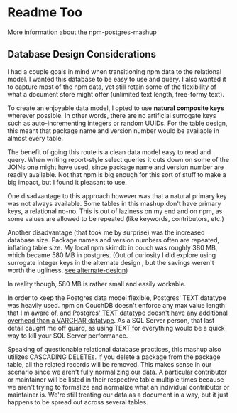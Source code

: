 # Readme Too

More information about the npm-postgres-mashup


## Database Design Considerations

I had a couple goals in mind when transitioning npm data to the relational model. I wanted this database to be easy to use and query. I also wanted it to capture most of the npm data, yet still retain some of the flexibility of what a document store might offer (unlimited text length, free-formy text). 

To create an enjoyable data model, I opted to use **natural composite keys** wherever possible. In other words, there are no artificial surrogate keys such as auto-incrementing integers or random UUIDs. For the table design, this meant that package name and version number would be available in almost every table.

The benefit of going this route is a clean data model easy to read and query. When writing report-style select queries it cuts down on some of the JOINs one might have used, since package name and version number are readily available. Not that npm is big enough for this sort of stuff to make a big impact, but I found it pleasant to use.

One disadvantage to this approach however was that a natural primary key was not always available. Some tables in this mashup don't have primary keys, a relational no-no. This is out of laziness on my end and on npm, as some values are allowed to be repeated (like keywords, contributors, etc.)

Another disadvantage (that took me by surprise) was the increased database size. Package names and version numbers often are repeated, inflating table size. My local npm skimdb in couch was roughly 380 MB, which became 580 MB in postgres. (Out of curiosity I did explore using surrogate integer keys in the alternate design , but the savings weren't worth the ugliness. [see alternate-design](alternate-design/readme-alternate.md))

In reality though, 580 MB is rather small and easily workable.

In order to keep the Postgres data model flexible, Postgres' TEXT datatype was heavily used. npm on CouchDB doesn't enforce any max value length that I'm aware of, and [Postgres' TEXT datatype doesn't have any additional overhead than a VARCHAR datatype](http://blog.jonanin.com/2013/11/20/postgresql-char-varchar/). As a SQL Server person, that last detail caught me off guard, as using TEXT for everything would be a quick way to kill your SQL Server performance.

Speaking of questionable relational database practices, this mashup also utilizes CASCADING DELETEs. If you delete a package from the package table, all the related records will be removed. This makes sense in our scenario since we aren't fully normalizing our data. A particular contributor or maintainer will be listed in their respective table multiple times because we aren't trying to formalize and normalize what an individual contributor or maintainer is. We're still treating our data as a document in a way, but it just happens to be spread out across several tables. 


